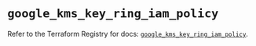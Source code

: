 # `google_kms_key_ring_iam_policy`

Refer to the Terraform Registry for docs: [`google_kms_key_ring_iam_policy`](https://registry.terraform.io/providers/hashicorp/google-beta/5.29.0/docs/resources/google_kms_key_ring_iam_policy).
